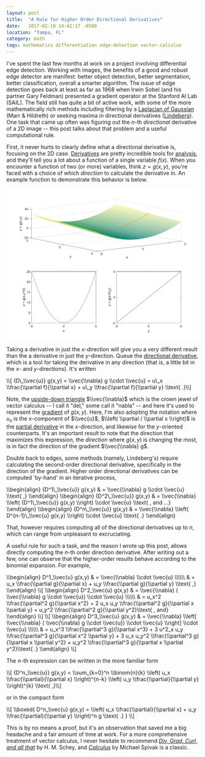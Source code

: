 ```yaml
---
layout: post
title:  "A Rule for Higher Order Directional Derivatives"
date:   2017-02-10 14:42:17 -0500
location: "Tampa, FL"
category: math
tags: mathematics differentiation edge-detection vector-calculus
---
```


I've spent the last few months at work on a project involving differential edge detection.
Working with images, the benefits of a good and robust edge detector are manifest: better object detection, better segmentation, better classification, overall a smarter algorithm.
The issue of edge detection goes back at least as far as 1968 when Irwin Sobel (and his partner Gary Feldman) presented a gradient operator at the Stanford AI Lab (SAIL).
The field still has quite a bit of active work, with some of the more mathematically rich methods including filtering by a [Laplacian of Gaussian](http://homepages.inf.ed.ac.uk/rbf/HIPR2/log.htm) (Marr & Hildreth) or seeking maxima in directional derivatives ([Lindeberg](https://en.wikipedia.org/wiki/Edge_detection#Differential)).
One task that came up often was figuring out the *n*-th *directional* derivative of a 2D image -- this post talks about that problem and a useful computational rule.

First, it never hurts to clearly define what a directional derivative is, focusing on the 2D case.
[Derivatives](https://en.wikipedia.org/wiki/Derivative) are pretty incredible tools for [analysis](https://en.wikibooks.org/wiki/Real_Analysis/Applications_of_Derivatives), and they'll tell you a lot about a function of a single variable $f(x)$.
When you encounter a function of two (or more) variables,  think $z=g(x,y)$, you're faced with a choice of which *direction* to calculate the derivative in.
An example function to demonstrate this behavior is below.

 <!-- picture of z = x^2 + y -->
<img src="/images/posts/plots/derivatives_mesh-all.jpg" class="two-third-width-img">

Taking a derivative in just the $x$-direction will give you a very different result than the a derivative in just the $y$-direction.
Queue the [directional derivative](https://en.wikipedia.org/wiki/Directional_derivative), which is a tool for taking the derivative in any direction (that is, a little bit in the $x$- and $y$-directions).
It's written

<span class="equation">
\\[ {D\_\\vec{u}} g(x,y) = \\vec{\\nabla} g \\cdot \\vec{u} = u\_x \\frac{\\partial f}{\\partial x} + u\_y \\frac{\\partial f}{\\partial y} \\text{ .}\\]
</span>

Note, the [upside-down triangle](https://en.wikipedia.org/wiki/Del) $\\vec{\\nabla}$ which is the crown jewel of vector calculus -- I call it "del," some call it "nabla" -- and here it's used to represent the [gradient](https://en.wikipedia.org/wiki/Gradient) of $g(x,y)$.
Here, I'm also adopting the notation where $u_x$ is the $x$-component of $\\vec{u}$, $\\left( \\partial / \\partial x \\right)$ is the [partial derivative](https://en.wikipedia.org/wiki/Partial_derivative) in the $x$-direction, and likewise for the $y$-oriented counterparts.
It's an important result to note that the direction that maximizes this expression, the *direction* where $g(x,y)$ is changing the most, is in fact the direction of the gradient $\\vec{\\nabla} g$.

Double back to edges, some methods (namely, Lindeberg's) require calculating the second-order directional derivative, specifically in the direction of the gradient.
Higher order directional derivatives can be computed 'by-hand' in an iterative process,

<span class="equation">
\\begin{align} {D^1\_\\vec{u}} g(x,y) & = \\vec{\\nabla} g \\cdot \\vec{u} \\text{ ,} \\end{align}
</span>

<span class="equation">
\\begin{align} {D^2\_\\vec{u}} g(x,y) & = \\vec{\\nabla} \\left( {D^1\_\\vec{u}} g(x,y) \\right) \\cdot \\vec{u} \\text{ , and ...} \\end{align}
</span>

<span class="equation">
\\begin{align} {D^n\_\\vec{u}} g(x,y) & = \\vec{\\nabla} \\left( D^{n-1}\_\\vec{u} g(x,y) \\right) \\cdot \\vec{u} \\text{ .} \\end{align}
</span>

That, however requires computing all of the directional derivatives up to $n$, which can range from unpleasant to excruciating.

A useful rule for such a task, and the reason I wrote up this post, allows directly computing the $n$-th order direction derivative.
After writing out a few, one can observe that the higher-order results behave according to the binomial expansion.
For example,

<span class="equation">
\\begin{align} D^1_\\vec{u} g(x,y) & = \\vec{\\nabla} \\cdot \\vec{u} \\\\\\
& = u_x \\frac{\\partial g}{\\partial x} + u_y \\frac{\\partial g}{\\partial y} \\text{ ,} \\end{align}
</span>

<span class="equation">
\\[
\\begin{align}
D^2_\\vec{u} g(x,y) & = \\vec{\\nabla} ( \\vec{\\nabla} g \\cdot \\vec{u}) \\cdot \\vec{u} \\\\\\
& = u_x^2 \\frac{\\partial^2 g}{\\partial x^2} + 2 u_x u_y \\frac{\\partial^2 g}{\\partial x \\partial y} + u_y^2 \\frac{\\partial^2 g}{\\partial y^2}\\text{ , and}
\\end{align}
\\]
</span>

<span class="equation">
\\[
\\begin{align}
D^3_\\vec{u} g(x,y) & = \\vec{\\nabla} \\left[ \\vec{\\nabla} ( \\vec{\\nabla} g \\cdot \\vec{u}) \\cdot \\vec{u} \\right] \\cdot \\vec{u} \\\\\\
& = u_x^3 \\frac{\\partial^3 g}{\\partial x^3} + 3 u^2_x u_y \\frac{\\partial^3 g}{\\partial x^2 \\partial y} + 3 u_x u_y^2 \\frac{\\partial^3 g}{\\partial x \\partial y^2} + u_y^2 \\frac{\\partial^3 g}{\\partial x \\partial y^2}\\text{ .}
\\end{align}
\\]
</span>

The $n$-th expression can be written in the more familiar form

<span class="equation">
\\[ {D^n_\\vec{u}} g(x,y) = \\sum_{k=0}^n \\binom{n}{k} \\left( u_x \\frac{\\partial}{\\partial x} \\right)^{n-k} \\left( u_y \\frac{\\partial}{\\partial y} \\right)^{k} \\text{ ,}\\]
</span>

or in the compact form

<span class="equation">
\\[ \\boxed{
  D^n_\\vec{u} g(x,y) = \\left( u_x \\frac{\\partial}{\\partial x} + u_y \\frac{\\partial}{\\partial y} \\right)^n g \\text{ .}
} \\]
</span>

This is by no means a proof, but it's an observation that saved me a big headache and a fair amount of time at work.
For a more comprehensive treatment of vector calculus, I never hesitate to recommend *[Div, Grad, Curl, and all that](http://www.indiebound.org/book/9780393925166)* by H. M. Schey, and *[Calculus](http://www.indiebound.org/book/9780521867443)* by Michael Spivak is a classic.
